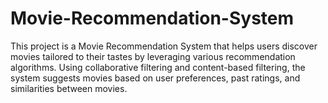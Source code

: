 # Movie-Recommendation-System

 This project is a Movie Recommendation System that helps users discover movies tailored to their tastes by leveraging various recommendation algorithms. Using collaborative filtering and content-based filtering, the system suggests movies based on user preferences, past ratings, and similarities between movies.
